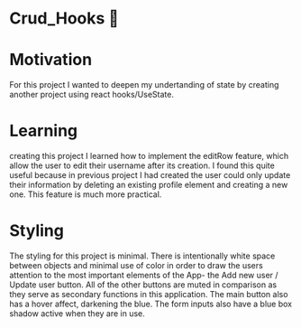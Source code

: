 # Crud_Hooks 🎣

# Motivation
For this project I wanted to deepen my undertanding of state by creating another project using react hooks/UseState.

# Learning
creating this project I learned how to implement the editRow feature, which allow the user to edit their username after its creation. I found this quite useful because in previous project I had created the user could only update their information by deleting an existing profile element and creating a new one. This feature is much more practical. 

# Styling 
The styling for this project is minimal. There is intentionally white space between objects and minimal use of color in order to draw the users attention to the most important elements of the App- the Add new user / Update user button. All of the other buttons are muted in comparison as they serve as secondary functions in this application. The main button also has a hover affect, darkening the blue. The form inputs also have a blue box shadow active when they are in use. 
